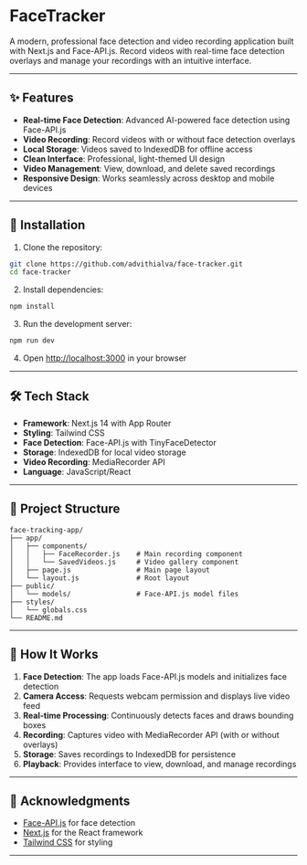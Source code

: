 # FaceTracker 


A modern, professional face detection and video recording application built with Next.js and Face-API.js. Record videos with real-time face detection overlays and manage your recordings with an intuitive interface.

---
## ✨ Features

- **Real-time Face Detection**: Advanced AI-powered face detection using Face-API.js
- **Video Recording**: Record videos with or without face detection overlays
- **Local Storage**: Videos saved to IndexedDB for offline access
- **Clean Interface**: Professional, light-themed UI design
- **Video Management**: View, download, and delete saved recordings
- **Responsive Design**: Works seamlessly across desktop and mobile devices
---

## 🚀 Installation

1. Clone the repository:
```bash
git clone https://github.com/advithialva/face-tracker.git
cd face-tracker
```

2. Install dependencies:
```bash
npm install
```

3. Run the development server:
```bash
npm run dev
```

4. Open [http://localhost:3000](http://localhost:3000) in your browser
---

## 🛠️ Tech Stack

- **Framework**: Next.js 14 with App Router
- **Styling**: Tailwind CSS
- **Face Detection**: Face-API.js with TinyFaceDetector
- **Storage**: IndexedDB for local video storage
- **Video Recording**: MediaRecorder API
- **Language**: JavaScript/React
---

## 📁 Project Structure

```
face-tracking-app/
├── app/
│   ├── components/
│   │   ├── FaceRecorder.js    # Main recording component
│   │   └── SavedVideos.js     # Video gallery component
│   ├── page.js                # Main page layout
│   └── layout.js              # Root layout
├── public/
│   └── models/                # Face-API.js model files
├── styles/
│   └── globals.css           
└── README.md
```
---

## 🎯 How It Works

1. **Face Detection**: The app loads Face-API.js models and initializes face detection
2. **Camera Access**: Requests webcam permission and displays live video feed
3. **Real-time Processing**: Continuously detects faces and draws bounding boxes
4. **Recording**: Captures video with MediaRecorder API (with or without overlays)
5. **Storage**: Saves recordings to IndexedDB for persistence
6. **Playback**: Provides interface to view, download, and manage recordings

---

## 🙏 Acknowledgments

- [Face-API.js](https://github.com/justadudewhohacks/face-api.js) for face detection
- [Next.js](https://nextjs.org) for the React framework
- [Tailwind CSS](https://tailwindcss.com) for styling
---
